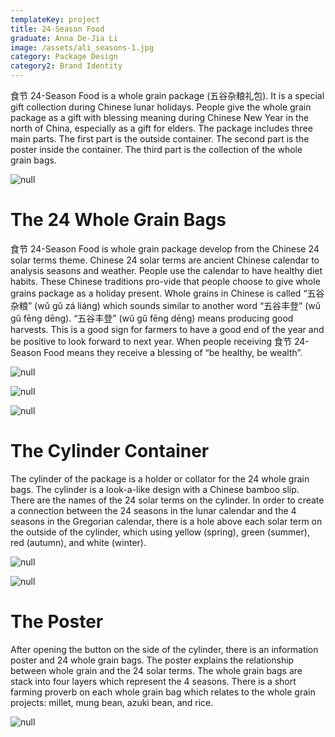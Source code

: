 ```yaml
---
templateKey: project
title: 24-Season Food
graduate: Anna De-Jia Li
image: /assets/ali_seasons-1.jpg
category: Package Design
category2: Brand Identity
---
```

食节 24-Season Food is a whole grain package (五谷杂粮礼包). It is a special gift collection during Chinese lunar holidays. People give the whole grain package as a gift with blessing meaning during Chinese New Year in the north of China, especially as a gift for elders. The package includes three main parts. The first part is the outside container. The second part is the poster inside the container. The third part is the collection of the whole grain bags. 

![null](/assets/ali_seasons-3.jpg)

# **The 24 Whole Grain Bags**

食节 24-Season Food is whole grain package develop from the Chinese 24 solar terms theme. Chinese 24 solar terms are ancient Chinese calendar to analysis seasons and weather. People use the calendar to have healthy diet habits. These Chinese traditions pro-vide that people choose to give whole grains package as a holiday present. Whole grains in Chinese is called “五谷杂粮” (wǔ gǔ zá liáng) which sounds similar to another word “五谷丰登” (wǔ gǔ fēng dēng). “五谷丰登” (wǔ gǔ fēng dēng) means producing good harvests. This is a good sign for farmers to have a good end of the year and be positive to look forward to next year. When people receiving 食节 24-Season Food means they receive a blessing of  “be healthy, be wealth”. 

![null](/assets/ali_seasons-8.jpg)

![null](/assets/ali_seasons-5.jpg)

![null](/assets/ali_seasons-4.jpg)

# **The Cylinder Container**

The cylinder of the package is a holder or collator for the 24 whole grain bags. The cylinder is a look-a-like design with a Chinese bamboo slip. There are the names of the 24 solar terms on the cylinder. In order to create a connection between the 24 seasons in the lunar calendar and the 4 seasons in the Gregorian calendar, there is a hole above each solar term on the outside of the cylinder, which using yellow (spring), green (summer), red (autumn), and white (winter). 

![null](/assets/ali_seasons-2.jpg)

![null](/assets/ali_seasons-7.jpg)

# **The Poster**

After opening the button on the side of the cylinder, there is an information poster and 24 whole grain bags. The poster explains the relationship between whole grain and the 24 solar terms. The whole grain bags are stack into four layers which represent the 4 seasons. There is a short farming proverb on each whole grain bag which relates to the whole grain projects: millet, mung bean, azuki bean, and rice.

![null](/assets/ali_seasons-6.jpg)

